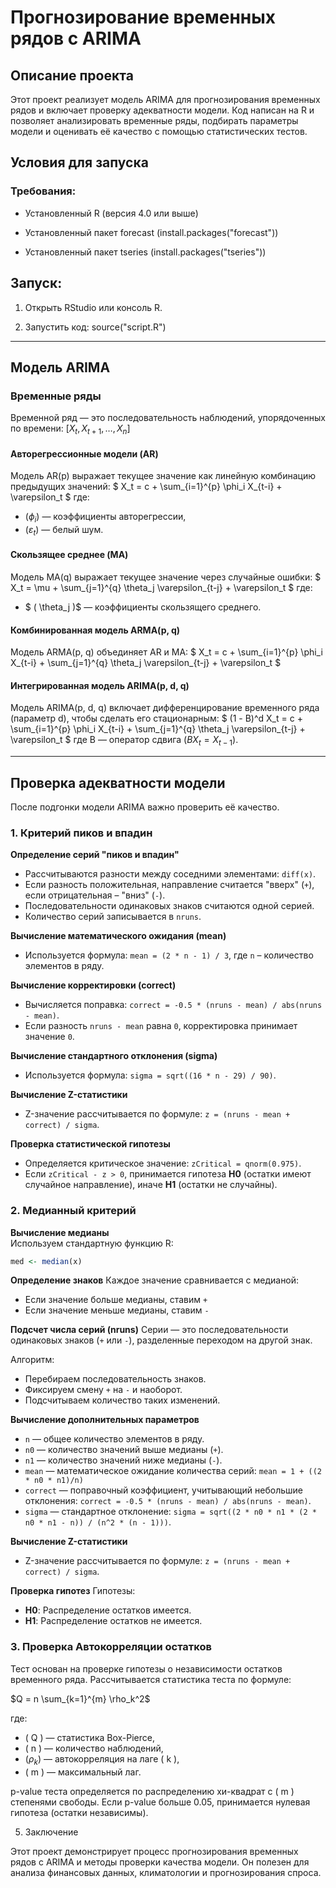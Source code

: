 # Прогнозирование временных рядов с ARIMA 

## Описание проекта
Этот проект реализует модель ARIMA для прогнозирования временных рядов и включает проверку адекватности модели. Код написан на R и позволяет анализировать временные ряды, подбирать параметры модели и оценивать её качество с помощью статистических тестов.

## Условия для запуска

### Требования:

- Установленный R (версия 4.0 или выше)

- Установленный пакет forecast (install.packages("forecast"))

- Установленный пакет tseries (install.packages("tseries"))

## Запуск:

1. Открыть RStudio или консоль R.

2. Запустить код: source("script.R")

---

## Модель ARIMA

### Временные ряды

Временной ряд — это последовательность наблюдений, упорядоченных по времени: 
$[ X_t, X_{t+1}, \dots, X_n ]$

#### Авторегрессионные модели (AR)
Модель AR(p) выражает текущее значение как линейную комбинацию предыдущих значений:
$ X_t = c + \sum_{i=1}^{p} \phi_i X_{t-i} + \varepsilon_t $
где:
- $( \phi_i )$ — коэффициенты авторегрессии,
- $( \varepsilon_t )$ — белый шум.

#### Скользящее среднее (MA)
Модель MA(q) выражает текущее значение через случайные ошибки:
$ X_t = \mu + \sum_{j=1}^{q} \theta_j \varepsilon_{t-j} + \varepsilon_t $
где:
- $ ( \theta_j )$ — коэффициенты скользящего среднего.

#### Комбинированная модель ARMA(p, q)
Модель ARMA(p, q) объединяет AR и MA:
$ X_t = c + \sum_{i=1}^{p} \phi_i X_{t-i} + \sum_{j=1}^{q} \theta_j \varepsilon_{t-j} + \varepsilon_t $

#### Интегрированная модель ARIMA(p, d, q)
Модель ARIMA(p, d, q) включает дифференцирование временного ряда (параметр d), чтобы сделать его стационарным:
$ (1 - B)^d X_t = c + \sum_{i=1}^{p} \phi_i X_{t-i} + \sum_{j=1}^{q} \theta_j \varepsilon_{t-j} + \varepsilon_t $
где B  — оператор сдвига $( B X_t = X_{t-1} )$.

---

## Проверка адекватности модели
После подгонки модели ARIMA важно проверить её качество.

### 1. Критерий пиков и впадин

**Определение серий "пиков и впадин"**
   - Рассчитываются разности между соседними элементами: `diff(x)`.
   - Если разность положительная, направление считается "вверх" (`+`), если отрицательная – "вниз" (`-`).
   - Последовательности одинаковых знаков считаются одной серией.
   - Количество серий записывается в `nruns`.

**Вычисление математического ожидания (mean)**
   - Используется формула: `mean = (2 * n - 1) / 3`, где `n` – количество элементов в ряду.

**Вычисление корректировки (correct)**
   - Вычисляется поправка: `correct = -0.5 * (nruns - mean) / abs(nruns - mean)`.
   - Если разность `nruns - mean` равна `0`, корректировка принимает значение `0`.

**Вычисление стандартного отклонения (sigma)**
   - Используется формула: `sigma = sqrt((16 * n - 29) / 90)`.

**Вычисление Z-статистики**
   - Z-значение рассчитывается по формуле: `z = (nruns - mean + correct) / sigma`.

**Проверка статистической гипотезы**
   - Определяется критическое значение: `zCritical = qnorm(0.975)`.
   - Если `zCritical - z > 0`, принимается гипотеза **H0** (остатки имеют случайное направление), иначе **H1** (остатки не случайны).

### 2. Медианный критерий
**Вычисление медианы**  
   Используем стандартную функцию R:
   ```R
   med <- median(x)
   ```

**Определение знаков**
Каждое значение сравнивается с медианой:
- Если значение больше медианы, ставим `+`
- Если значение меньше медианы, ставим `-`

**Подсчет числа серий (nruns)**
Серии — это последовательности одинаковых знаков (`+` или `-`), разделенные переходом на другой знак.

Алгоритм:
- Перебираем последовательность знаков.
- Фиксируем смену `+` на `-` и наоборот.
- Подсчитываем количество таких изменений.

**Вычисление дополнительных параметров**
- `n` — общее количество элементов в ряду.
- `n0` — количество значений выше медианы (`+`).
- `n1` — количество значений ниже медианы (`-`).
- `mean` — математическое ожидание количества серий: ` mean = 1 + ((2 * n0 * n1)/n) `
- `correct` — поправочный коэффициент, учитывающий небольшие отклонения: `correct = -0.5 * (nruns - mean) / abs(nruns - mean)`.
- `sigma` — стандартное отклонение: ` sigma = sqrt((2 * n0 * n1 * (2 * n0 * n1 - n)) / (n^2 * (n - 1))) `.

**Вычисление Z-статистики**
   - Z-значение рассчитывается по формуле: `z = (nruns - mean + correct) / sigma`.

**Проверка гипотез**
Гипотезы:
- **H0**: Распределение остатков имеется.
- **H1**: Распределение остатков не имеется.

### 3. Проверка Автокорреляции остатков
Тест основан на проверке гипотезы о независимости остатков временного ряда. Рассчитывается статистика теста по формуле:

$Q = n \sum_{k=1}^{m} \rho_k^2$

где:
- ( Q ) — статистика Box-Pierce,
- ( n ) — количество наблюдений,
- $( \rho_k )$ — автокорреляция на лаге \( k \),
- ( m ) — максимальный лаг.

p-value теста определяется по распределению хи-квадрат с \( m ) степенями свободы. Если p-value больше 0.05, принимается нулевая гипотеза (остатки независимы).

5. Заключение

Этот проект демонстрирует процесс прогнозирования временных рядов с ARIMA и методы проверки качества модели. Он полезен для анализа финансовых данных, климатологии и прогнозирования спроса.